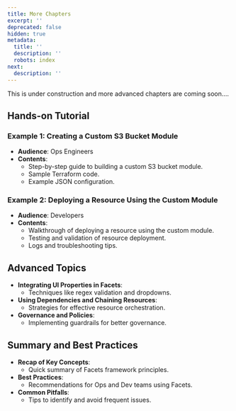 ```yaml
---
title: More Chapters
excerpt: ''
deprecated: false
hidden: true
metadata:
  title: ''
  description: ''
  robots: index
next:
  description: ''
---
```

This is under construction and more advanced chapters are coming soon....

## Hands-on Tutorial

### Example 1: Creating a Custom S3 Bucket Module

* **Audience**: Ops Engineers  
* **Contents**:  
  * Step-by-step guide to building a custom S3 bucket module.  
  * Sample Terraform code.  
  * Example JSON configuration.  

### Example 2: Deploying a Resource Using the Custom Module

* **Audience**: Developers  
* **Contents**:  
  * Walkthrough of deploying a resource using the custom module.  
  * Testing and validation of resource deployment.  
  * Logs and troubleshooting tips.  

## Advanced Topics

* **Integrating UI Properties in Facets**:  
  * Techniques like regex validation and dropdowns.  
* **Using Dependencies and Chaining Resources**:  
  * Strategies for effective resource orchestration.  
* **Governance and Policies**:  
  * Implementing guardrails for better governance.  

## Summary and Best Practices

* **Recap of Key Concepts**:  
  * Quick summary of Facets framework principles.  
* **Best Practices**:  
  * Recommendations for Ops and Dev teams using Facets.  
* **Common Pitfalls**:  
  * Tips to identify and avoid frequent issues.
